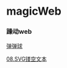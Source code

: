 # magicWeb
### 躁动web 
[弹弹球](https://theluckdark.github.io/magicWeb/01.%e5%bc%b9%e5%bc%b9%e7%90%83/final-canvas.html)

[08.SVG镂空文本](https://theluckdark.github.io/magicWeb/08.SVG%e9%95%82%e7%a9%ba%e6%96%87%e6%9c%ac/08.html.html)
